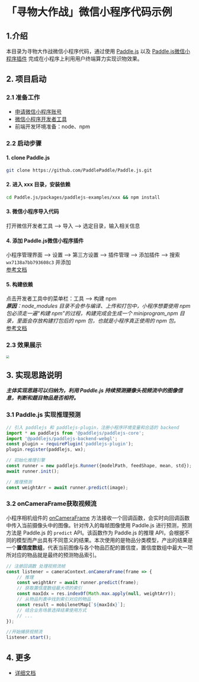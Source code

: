 # 「寻物大作战」微信小程序代码示例

## 1.介绍
本目录为寻物大作战微信小程序代码，通过使用 [Paddle.js](https://github.com/PaddlePaddle/Paddle.js) 以及 [Paddle.js微信小程序插件](https://mp.weixin.qq.com/wxopen/plugindevdoc?appid=wx7138a7bb793608c3&token=956931339&lang=zh_CN) 完成在小程序上利用用户终端算力实现识物效果。

## 2. 项目启动

### 2.1 准备工作
* [申请微信小程序账号](https://mp.weixin.qq.com/)
* [微信小程序开发者工具](https://developers.weixin.qq.com/miniprogram/dev/devtools/download.html)
* 前端开发环境准备：node、npm

### 2.2 启动步骤
#### **1. clone Paddle.js**
```sh
git clone https://github.com/PaddlePaddle/Paddle.js.git
```

#### **2. 进入 xxx 目录，安装依赖**
```sh
cd Paddle.js/packages/paddlejs-examples/xxx && npm install
```

#### **3. 微信小程序导入代码**
打开微信开发者工具 --> 导入 --> 选定目录，输入相关信息

#### **4. 添加 Paddle.js微信小程序插件**
小程序管理界面 --> 设置 --> 第三方设置 --> 插件管理 --> 添加插件 --> 搜索 `wx7138a7bb793608c3` 并添加  
[参考文档](https://developers.weixin.qq.com/miniprogram/dev/framework/plugin/using.html)

#### **5. 构建依赖**
点击开发者工具中的菜单栏：工具 --> 构建 npm  
***原因**：node_modules 目录不会参与编译、上传和打包中，小程序想要使用 npm 包必须走一遍“构建 npm”的过程，构建完成会生成一个 miniprogram_npm 目录，里面会存放构建打包后的 npm 包，也就是小程序真正使用的 npm 包。*  
[参考文档](https://developers.weixin.qq.com/miniprogram/dev/devtools/npm.html)

### 2.3 效果展示
<img src="./exampleImage/demo1.gif" style="zoom:50%;" />

## 3. 实现思路说明
***主体实现思路可以归纳为，利用 Paddle.js 持续预测摄像头视频流中的图像信息，判断和题目物品是否相符。***

### **3.1 Paddle.js 实现推理预测**
```typescript
// 引入 paddlejs 和 paddlejs-plugin，注册小程序环境变量和合适的 backend
import * as paddlejs from '@paddlejs/paddlejs-core';
import '@paddlejs/paddlejs-backend-webgl';
const plugin = requirePlugin('paddlejs-plugin');
plugin.register(paddlejs, wx);

// 初始化推理引擎
const runner = new paddlejs.Runner({modelPath, feedShape, mean, std}); 
await runner.init();

// 推理预测
const weightArr = await runner.predict(image);
```

### **3.2 onCameraFrame获取视频流**
小程序相机组件的 [onCameraFrame](https://developers.weixin.qq.com/miniprogram/dev/api/media/camera/CameraContext.onCameraFrame.html) 方法接收一个回调函数，会实时向回调函数中传入当前摄像头中的图像。针对传入的每帧图像使用 Paddle.js 进行预测，预测方法是 Paddle.js 的 `predict` API。该函数作为 Paddle.js 的推理 API，会根据不同的模型而产出具有不同意义的结果。本次使用的是物品分类模型，产出的结果是一个**置信度数组**，代表当前图像与各个物品匹配的置信度，置信度数组中最大一项所对应的物品就是最终的预测物品索引。
```typescript
// 注册回调数 处理视频流帧
const listener = cameraContext.onCameraFrame(frame => {
    // 推理
    const weightArr = await runner.predict(frame);
    // 获取置信度数组最大项的索引
    const maxIdx = res.index0f(Math.max.apply(null, weightArr));
    // 从物品列表中找到索引对应的物品
    const result = mobilenetMap[`${maxIdx}`];
    // 结合业务场景选择结果使用方式
    // ...
});

//开始捕获视频流
listener.start();
```

## 4. 更多
* [详细文档](https://mp.weixin.qq.com/s/GP1lc3FZ6lQyD7FJfU67xw)